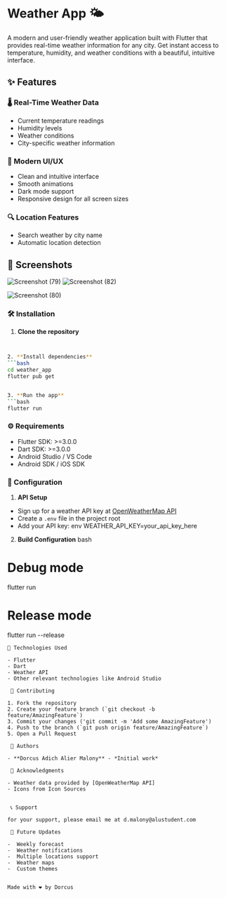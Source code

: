 # Weather App 🌤️

A modern and user-friendly weather application built with Flutter that provides real-time weather information for any city. Get instant access to temperature, humidity, and weather conditions with a beautiful, intuitive interface.

## ✨ Features

### 🌡️ Real-Time Weather Data
- Current temperature readings
- Humidity levels
- Weather conditions
- City-specific weather information

### 🎨 Modern UI/UX
- Clean and intuitive interface
- Smooth animations
- Dark mode support
- Responsive design for all screen sizes

### 🔍 Location Features
- Search weather by city name
- Automatic location detection

## 📱 Screenshots
![Screenshot (79)](https://github.com/user-attachments/assets/8a7d58a5-cb62-429a-8d28-86720dcff818)
![Screenshot (82)](https://github.com/user-attachments/assets/4a251b57-724b-42dc-9d44-5970e8714303)

![Screenshot (80)](https://github.com/user-attachments/assets/a035d68a-39e7-447f-b179-459bf3512b17)





### 🛠️ Installation

1. **Clone the repository**
```bash


2. **Install dependencies**
```bash
cd weather_app
flutter pub get


3. **Run the app**
```bash
flutter run
```

### ⚙️ Requirements

- Flutter SDK: >=3.0.0
- Dart SDK: >=3.0.0
- Android Studio / VS Code
- Android SDK / iOS SDK

### 🔧 Configuration

1. **API Setup**
- Sign up for a weather API key at [OpenWeatherMap API](https://home.openweathermap.org/api_keys)
- Create a `.env` file in the project root
- Add your API key:
  env
WEATHER_API_KEY=your_api_key_here
  

2. **Build Configuration**
bash
# Debug mode
flutter run

# Release mode
flutter run --release
```
🔨 Technologies Used

- Flutter
- Dart
- Weather API
- Other relevant technologies like Android Studio

 🤝 Contributing

1. Fork the repository
2. Create your feature branch (`git checkout -b feature/AmazingFeature`)
3. Commit your changes ('git commit -m 'Add some AmazingFeature')
4. Push to the branch (`git push origin feature/AmazingFeature`)
5. Open a Pull Request

 👥 Authors

- **Dorcus Adich Alier Malony** - *Initial work* 

 🙏 Acknowledgments

- Weather data provided by [OpenWeatherMap API]
- Icons from Icon Sources
  

 📞 Support

for your support, please email me at d.malony@alustudent.com 

 🚀 Future Updates

-  Weekly forecast
-  Weather notifications
-  Multiple locations support
-  Weather maps
-  Custom themes


Made with ❤️ by Dorcus
